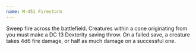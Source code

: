 ```yaml
---
name: M-451 Firestorm
---
```

Sweep fire across the battlefield. Creatures within a <me-distance length="15" /> cone originating from you must make a
DC 13 Dexterity saving throw. On a failed save, a creature takes 4d6 fire damage, or half as much damage on a successful one.
